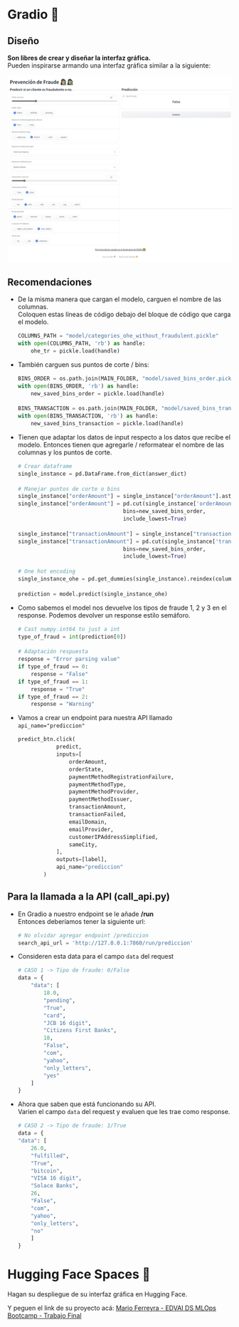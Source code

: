 # Gradio 📍

## Diseño

**Son libres de crear y diseñar la interfaz gráfica.**
<br>Pueden inspirarse armando una interfaz gráfica similar a la siguiente:

![Interfaz gráfica](imgs/Captura%20web_5-6-2023_0584_127.0.0.1.jpeg)

## Recomendaciones

- De la misma manera que cargan el modelo, carguen el nombre de las columnas.
<br>Coloquen estas líneas de código debajo del bloque de código que carga el modelo.
    ```python
    COLUMNS_PATH = "model/categories_ohe_without_fraudulent.pickle"
    with open(COLUMNS_PATH, 'rb') as handle:
        ohe_tr = pickle.load(handle)
    ```
- También carguen sus puntos de corte / bins:
    ```python
    BINS_ORDER = os.path.join(MAIN_FOLDER, "model/saved_bins_order.pickle")
    with open(BINS_ORDER, 'rb') as handle:
        new_saved_bins_order = pickle.load(handle)

    BINS_TRANSACTION = os.path.join(MAIN_FOLDER, "model/saved_bins_transaction.pickle")
    with open(BINS_TRANSACTION, 'rb') as handle:
        new_saved_bins_transaction = pickle.load(handle)
    ```

- Tienen que adaptar los datos de input respecto a los datos que recibe el modelo. Entonces tienen que agregarle / reformatear el nombre de las columnas y los puntos de corte.
    ```python
    # Crear dataframe
    single_instance = pd.DataFrame.from_dict(answer_dict)
    
    # Manejar puntos de corte o bins
    single_instance["orderAmount"] = single_instance["orderAmount"].astype(float)
    single_instance["orderAmount"] = pd.cut(single_instance['orderAmount'],
                                     bins=new_saved_bins_order, 
                                     include_lowest=True)
    
    single_instance["transactionAmount"] = single_instance["transactionAmount"].astype(int)
    single_instance["transactionAmount"] = pd.cut(single_instance['transactionAmount'],
                                     bins=new_saved_bins_order, 
                                     include_lowest=True)
    
    # One hot encoding
    single_instance_ohe = pd.get_dummies(single_instance).reindex(columns = ohe_tr).fillna(0)

    prediction = model.predict(single_instance_ohe)
    ```

- Como sabemos el model nos devuelve los tipos de fraude 1, 2 y 3 en el response. Podemos devolver un response estilo semáforo.
    ```python
    # Cast numpy.int64 to just a int
    type_of_fraud = int(prediction[0])

    # Adaptación respuesta
    response = "Error parsing value"
    if type_of_fraud == 0:
        response = "False"
    if type_of_fraud == 1:
        response = "True"
    if type_of_fraud == 2:
        response = "Warning"
    ```

- Vamos a crear un endpoint para nuestra API llamado `api_name="prediccion"`

    ```python
    predict_btn.click(
                predict,
                inputs=[
                    orderAmount,
                    orderState,
                    paymentMethodRegistrationFailure,
                    paymentMethodType,
                    paymentMethodProvider,
                    paymentMethodIssuer,
                    transactionAmount,
                    transactionFailed,
                    emailDomain,
                    emailProvider,
                    customerIPAddressSimplified,
                    sameCity,
                ],
                outputs=[label],
                api_name="prediccion"
            )
    ```

## Para la llamada a la API (call_api.py)

- En Gradio a nuestro endpoint se le añade **/run**
  <br>Entonces deberíamos tener la siguiente url:
    ```python
    # No olvidar agregar endpoint /prediccion
    search_api_url = 'http://127.0.0.1:7860/run/prediccion'
    ```

- Consideren esta data para el campo `data` del request
    ```python
    # CASO 1 -> Tipo de fraude: 0/False
    data = {
        "data": [
            18.0,
            "pending",
            "True",
            "card",
            "JCB 16 digit",
            "Citizens First Banks",
            18,
            "False",
            "com",
            "yahoo",
            "only_letters",
            "yes"  
        ]
    }
    ```

- Ahora que saben que está funcionando su API. 
  <br>Varien el campo `data` del request y evaluen que les trae como response.

    ```python
    # CASO 2 -> Tipo de fraude: 1/True
    data = {
    "data": [
        26.0,
        "fulfilled",
        "True",
        "bitcoin",
        "VISA 16 digit",
        "Solace Banks",
        26,
        "False",
        "com",
        "yahoo",
        "only_letters",
        "no" 
        ]
    }
    ```

# Hugging Face Spaces 🎯

Hagan su despliegue de su interfaz gráfica en Hugging Face.

Y peguen el link de su proyecto acá: [Mario Ferreyra - EDVAI DS MLOps Bootcamp - Trabajo Final](https://huggingface.co/spaces/marioferreyra/edvai_ds_mlops_bootcampi_trabajo_final)
